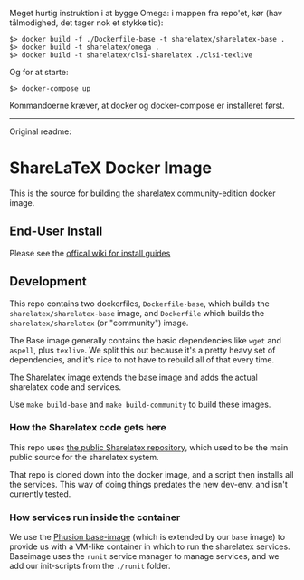 Meget hurtig instruktion i at bygge Omega: i mappen fra repo'et, kør
 (hav tålmodighed, det tager nok et stykke tid):

    $> docker build -f ./Dockerfile-base -t sharelatex/sharelatex-base .
    $> docker build -t sharelatex/omega .
    $> docker build -t sharelatex/clsi-sharelatex ./clsi-texlive

Og for at starte:

    $> docker-compose up
    
Kommandoerne kræver, at docker og docker-compose er installeret
først.

-------------------------------------------------------------------------------
Original readme:

# ShareLaTeX Docker Image

This is the source for building the sharelatex community-edition docker image.


## End-User Install
Please see the [offical wiki for install
guides](https://github.com/sharelatex/sharelatex/wiki/Production-Installation-Instructions)


## Development

This repo contains two dockerfiles, `Dockerfile-base`, which builds the
`sharelatex/sharelatex-base` image, and `Dockerfile` which builds the
`sharelatex/sharelatex` (or "community") image.

The Base image generally contains the basic dependencies like `wget` and
`aspell`, plus `texlive`. We split this out because it's a pretty heavy set of
dependencies, and it's nice to not have to rebuild all of that every time.

The Sharelatex image extends the base image and adds the actual sharelatex code
and services.

Use `make build-base` and `make build-community` to build these images.


### How the Sharelatex code gets here

This repo uses [the public Sharelatex
repository](https://github.com/sharelatex/sharelatex), which used to be the main
public source for the sharelatex system.

That repo is cloned down into the docker image, and a script then installs all
the services. This way of doing things predates the new dev-env, and isn't
currently tested.


### How services run inside the container

We use the [Phusion base-image](https://github.com/phusion/baseimage-docker)
(which is extended by our `base` image) to provide us with a VM-like container
in which to run the sharelatex services. Baseimage uses the `runit` service
manager to manage services, and we add our init-scripts from the `./runit`
folder.
